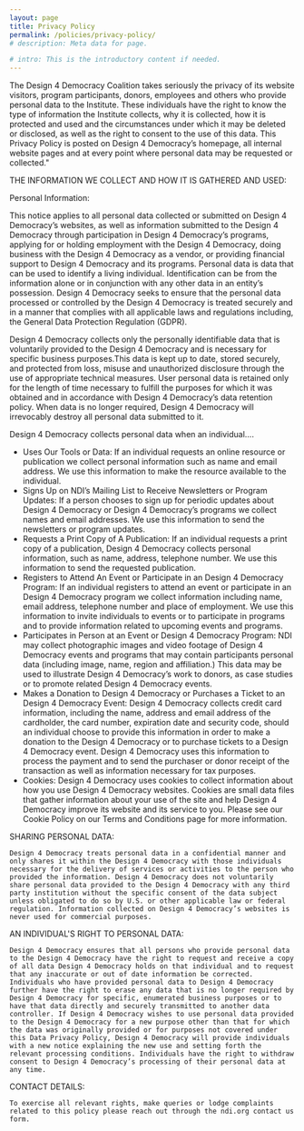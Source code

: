 ```yaml
---
layout: page
title: Privacy Policy
permalink: /policies/privacy-policy/
# description: Meta data for page.

# intro: This is the introductory content if needed.
---
```

The Design 4 Democracy Coalition takes seriously the privacy of its website visitors, program participants, donors, employees and others who provide personal data to the Institute.  These individuals have the right to know the type of information the Institute collects, why it is collected, how it is protected and used and the circumstances under which it may be deleted or disclosed, as well as the right to consent to the use of this data. This Privacy Policy is posted on Design 4 Democracy’s homepage, all internal website pages and at every point where personal data may be requested or collected."

THE INFORMATION WE COLLECT AND HOW IT IS GATHERED AND USED:

   Personal Information:
   
   This notice applies to all personal data collected or submitted on Design 4 Democracy’s websites, as well as information submitted to the Design 4 Democracy through participation in Design 4 Democracy’s programs, applying for or holding employment with the Design 4 Democracy, doing business with the Design 4 Democracy as a vendor, or providing financial support to Design 4 Democracy and its programs. Personal data is data that can be used to identify a living individual. Identification can be from the information alone or in conjunction with any other data in an entity’s possession. Design 4 Democracy seeks to ensure that the personal data processed or controlled by the Design 4 Democracy is treated securely and in a manner that complies with all applicable laws and regulations including, the General Data Protection Regulation (GDPR).
   
   Design 4 Democracy collects only the personally identifiable data that is voluntarily provided to the Design 4 Democracy and is necessary for specific business purposes.This data is kept up to date, stored securely, and protected from loss, misuse and unauthorized disclosure through the use of appropriate technical measures. User personal data is retained only for the length of time necessary to fulfill the purposes for which it was obtained and in accordance with Design 4 Democracy’s data retention policy. When data is no longer required, Design 4 Democracy will irrevocably destroy all personal data submitted to it.
   
   Design 4 Democracy collects personal data when an individual....
   - Uses Our Tools or Data: If an individual requests an online resource or publication we collect personal information such as name and email address. We use this information to make the resource available to the individual.
   - Signs Up on NDI’s Mailing List to Receive Newsletters or Program Updates: If a person chooses to sign up for periodic updates about Design 4 Democracy or Design 4 Democracy’s programs we collect names and email addresses. We use this information to send the newsletters or program updates.
   - Requests a Print Copy of A Publication: If an individual requests a print copy of a publication, Design 4 Democracy collects personal information, such as name, address, telephone number. We use this information to send the requested publication.
   - Registers to Attend An Event or Participate in an Design 4 Democracy Program: If an individual registers to attend an event or participate in an Design 4 Democracy program we collect information including name, email address, telephone number and place of employment. We use this information to invite individuals to events or to participate in programs and to provide information related to upcoming events and programs.
   - Participates in Person at an Event or Design 4 Democracy Program: NDI may collect photographic images and video footage of Design 4 Democracy events and programs that may contain participants personal data (including image, name, region and affiliation.) This data may be used to illustrate Design 4 Democracy’s work to donors, as case studies or to promote related Design 4 Democracy events.
   - Makes a Donation to Design 4 Democracy or Purchases a Ticket to an Design 4 Democracy Event: Design 4 Democracy collects credit card information, including the name, address and email address of the cardholder, the card number, expiration date and security code, should an individual choose to provide this information in order to make a donation to the Design 4 Democracy or to purchase tickets to a Design 4 Democracy event. Design 4 Democracy uses this information to process the payment and to send the purchaser or donor receipt of the transaction as well as information necessary for tax purposes.
   - Cookies: Design 4 Democracy uses cookies to collect information about how you use Design 4 Democracy websites. Cookies are small data files that gather information about your use of the site and help Design 4 Democracy improve its website and its service to you. Please see our Cookie Policy on our Terms and Conditions page for more information.

 SHARING PERSONAL DATA:
 
 	Design 4 Democracy treats personal data in a confidential manner and only shares it within the Design 4 Democracy with those individuals necessary for the delivery of services or activities to the person who provided the information. Design 4 Democracy does not voluntarily share personal data provided to the Design 4 Democracy with any third party institution without the specific consent of the data subject unless obligated to do so by U.S. or other applicable law or federal regulation. Information collected on Design 4 Democracy’s websites is never used for commercial purposes.  
 
 AN INDIVIDUAL'S RIGHT TO PERSONAL DATA:
 
 	Design 4 Democracy ensures that all persons who provide personal data to the Design 4 Democracy have the right to request and receive a copy of all data Design 4 Democracy holds on that individual and to request that any inaccurate or out of date information be corrected. Individuals who have provided personal data to Design 4 Democracy further have the right to erase any data that is no longer required by Design 4 Democracy for specific, enumerated business purposes or to have that data directly and securely transmitted to another data controller. If Design 4 Democracy wishes to use personal data provided to the Design 4 Democracy for a new purpose other than that for which the data was originally provided or for purposes not covered under this Data Privacy Policy, Design 4 Democracy will provide individuals with a new notice explaining the new use and setting forth the relevant processing conditions. Individuals have the right to withdraw consent to Design 4 Democracy’s processing of their personal data at any time.  
 
 CONTACT DETAILS:
 
 	To exercise all relevant rights, make queries or lodge complaints related to this policy please reach out through the ndi.org contact us form.
